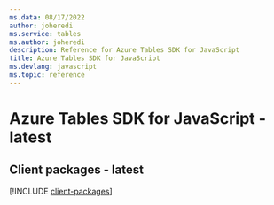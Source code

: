 ```yaml
---
ms.data: 08/17/2022
author: joheredi
ms.service: tables
ms.author: joheredi
description: Reference for Azure Tables SDK for JavaScript
title: Azure Tables SDK for JavaScript
ms.devlang: javascript
ms.topic: reference
---
```

# Azure Tables SDK for JavaScript - latest

## Client packages - latest
[!INCLUDE [client-packages](tables-client-index.md)]
